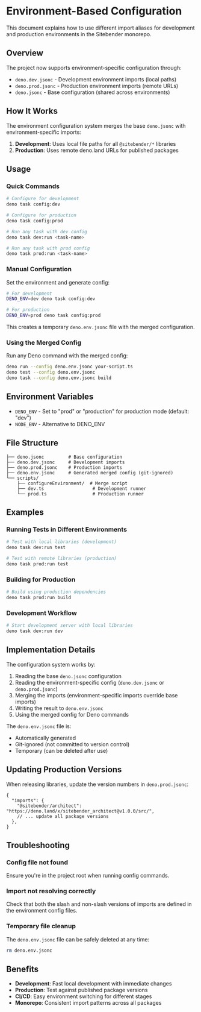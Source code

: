 # Environment-Based Configuration

This document explains how to use different import aliases for development and production environments in the Sitebender monorepo.

## Overview

The project now supports environment-specific configuration through:

- `deno.dev.jsonc` - Development environment imports (local paths)
- `deno.prod.jsonc` - Production environment imports (remote URLs)
- `deno.jsonc` - Base configuration (shared across environments)

## How It Works

The environment configuration system merges the base `deno.jsonc` with environment-specific imports:

1. **Development**: Uses local file paths for all `@sitebender/*` libraries
2. **Production**: Uses remote deno.land URLs for published packages

## Usage

### Quick Commands

```bash
# Configure for development
deno task config:dev

# Configure for production
deno task config:prod

# Run any task with dev config
deno task dev:run <task-name>

# Run any task with prod config
deno task prod:run <task-name>
```

### Manual Configuration

Set the environment and generate config:

```bash
# For development
DENO_ENV=dev deno task config:dev

# For production
DENO_ENV=prod deno task config:prod
```

This creates a temporary `deno.env.jsonc` file with the merged configuration.

### Using the Merged Config

Run any Deno command with the merged config:

```bash
deno run --config deno.env.jsonc your-script.ts
deno test --config deno.env.jsonc
deno task --config deno.env.jsonc build
```

## Environment Variables

- `DENO_ENV` - Set to "prod" or "production" for production mode (default: "dev")
- `NODE_ENV` - Alternative to DENO_ENV

## File Structure

```
├── deno.jsonc         # Base configuration
├── deno.dev.jsonc     # Development imports
├── deno.prod.jsonc    # Production imports
├── deno.env.jsonc     # Generated merged config (git-ignored)
└── scripts/
    ├── configureEnvironment/  # Merge script
    ├── dev.ts                  # Development runner
    └── prod.ts                 # Production runner
```

## Examples

### Running Tests in Different Environments

```bash
# Test with local libraries (development)
deno task dev:run test

# Test with remote libraries (production)
deno task prod:run test
```

### Building for Production

```bash
# Build using production dependencies
deno task prod:run build
```

### Development Workflow

```bash
# Start development server with local libraries
deno task dev:run dev
```

## Implementation Details

The configuration system works by:

1. Reading the base `deno.jsonc` configuration
2. Reading the environment-specific config (`deno.dev.jsonc` or `deno.prod.jsonc`)
3. Merging the imports (environment-specific imports override base imports)
4. Writing the result to `deno.env.jsonc`
5. Using the merged config for Deno commands

The `deno.env.jsonc` file is:

- Automatically generated
- Git-ignored (not committed to version control)
- Temporary (can be deleted after use)

## Updating Production Versions

When releasing libraries, update the version numbers in `deno.prod.jsonc`:

```jsonc
{
  "imports": {
    "@sitebender/architect": "https://deno.land/x/sitebender_architect@v1.0.0/src/",
    // ... update all package versions
  },
}
```

## Troubleshooting

### Config file not found

Ensure you're in the project root when running config commands.

### Import not resolving correctly

Check that both the slash and non-slash versions of imports are defined in the environment config files.

### Temporary file cleanup

The `deno.env.jsonc` file can be safely deleted at any time:

```bash
rm deno.env.jsonc
```

## Benefits

- **Development**: Fast local development with immediate changes
- **Production**: Test against published package versions
- **CI/CD**: Easy environment switching for different stages
- **Monorepo**: Consistent import patterns across all packages
